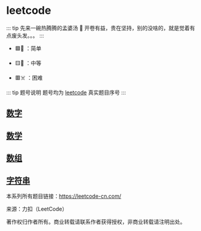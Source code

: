 # leetcode

::: tip 先来一碗热腾腾的孟婆汤 🥣
开卷有益，贵在坚持，别的没啥的，就是觉着有点废头发。。。
:::

- 🟩🤔 ：简单

- 🟨🤬 ：中等

- 🟥☠️ ：困难

::: tip 题号说明
题号均为 [leetcode](https://leetcode-cn.com/) 真实题目序号
:::

## [数字](./leetcode/number.md)<Badge text="2"/>

## [数学](./leetcode/mathematics.md)<Badge text="1"/>

## [数组](./leetcode/array.md)<Badge text="2"/>

## [字符串](./leetcode/string.md)<Badge text="1"/>

本系列所有题目链接：https://leetcode-cn.com/

来源：力扣（LeetCode）

著作权归作者所有。商业转载请联系作者获得授权，非商业转载请注明出处。
